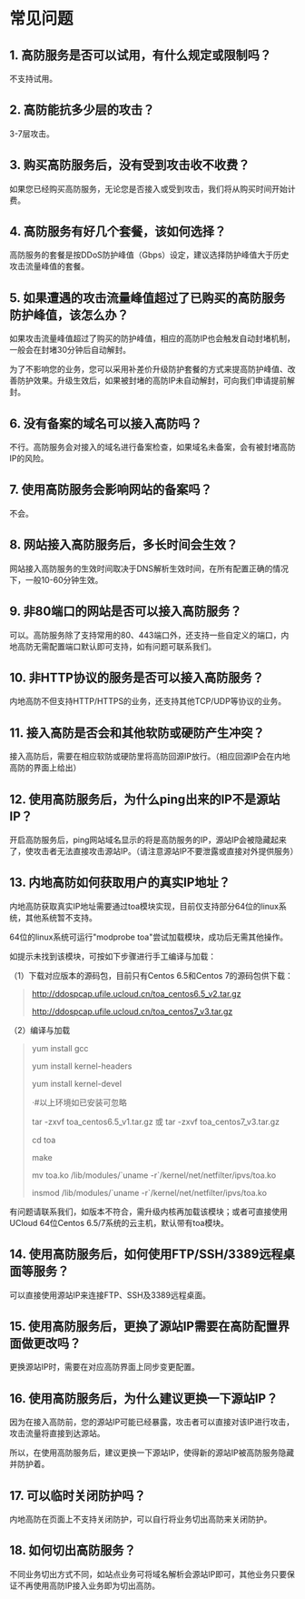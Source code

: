 

# 常见问题

## 1. 高防服务是否可以试用，有什么规定或限制吗？

不支持试用。

## 2. 高防能抗多少层的攻击？

3-7层攻击。

## 3. 购买高防服务后，没有受到攻击收不收费？

如果您已经购买高防服务，无论您是否接入或受到攻击，我们将从购买时间开始计费。

## 4. 高防服务有好几个套餐，该如何选择？

高防服务的套餐是按DDoS防护峰值（Gbps）设定，建议选择防护峰值大于历史攻击流量峰值的套餐。

## 5. 如果遭遇的攻击流量峰值超过了已购买的高防服务防护峰值，该怎么办？

如果攻击流量峰值超过了购买的防护峰值，相应的高防IP也会触发自动封堵机制，一般会在封堵30分钟后自动解封。

为了不影响您的业务，您可以采用补差价升级防护套餐的方式来提高防护峰值、改善防护效果。升级生效后，如果被封堵的高防IP未自动解封，可向我们申请提前解封。

## 6. 没有备案的域名可以接入高防吗？

不行。高防服务会对接入的域名进行备案检查，如果域名未备案，会有被封堵高防IP的风险。

## 7. 使用高防服务会影响网站的备案吗？

不会。

## 8. 网站接入高防服务后，多长时间会生效？

网站接入高防服务的生效时间取决于DNS解析生效时间，在所有配置正确的情况下，一般10-60分钟生效。

## 9. 非80端口的网站是否可以接入高防服务？

可以。高防服务除了支持常用的80、443端口外，还支持一些自定义的端口，内地高防无需配置端口默认即可支持，如有问题可联系我们。

## 10. 非HTTP协议的服务是否可以接入高防服务？

内地高防不但支持HTTP/HTTPS的业务，还支持其他TCP/UDP等协议的业务。

## 11. 接入高防是否会和其他软防或硬防产生冲突？

接入高防后，需要在相应软防或硬防里将高防回源IP放行。（相应回源IP会在内地高防的界面上给出）

## 12. 使用高防服务后，为什么ping出来的IP不是源站IP？

开启高防服务后，ping网站域名显示的将是高防服务的IP，源站IP会被隐藏起来了，使攻击者无法直接攻击源站IP。（请注意源站IP不要泄露或直接对外提供服务）

## 13. 内地高防如何获取用户的真实IP地址？

内地高防获取真实IP地址需要通过toa模块实现，目前仅支持部分64位的linux系统，其他系统暂不支持。

64位的linux系统可运行"modprobe toa"尝试加载模块，成功后无需其他操作。

如提示未找到该模块，可按如下步骤进行手工编译与加载：

（1）下载对应版本的源码包，目前只有Centos 6.5和Centos 7的源码包供下载：

> <http://ddospcap.ufile.ucloud.cn/toa_centos6.5_v2.tar.gz>
> 
> <http://ddospcap.ufile.ucloud.cn/toa_centos7_v3.tar.gz>

（2）编译与加载

> yum install gcc
> 
> yum install kernel-headers
> 
> yum install kernel-devel
> 
> ·\#以上环境如已安装可忽略
> 
> tar -zxvf toa\_centos6.5\_v1.tar.gz 或 tar -zxvf
> toa\_centos7\_v3.tar.gz
> 
> cd toa
> 
> make
> 
> mv toa.ko /lib/modules/\`uname -r\`/kernel/net/netfilter/ipvs/toa.ko
> 
> insmod /lib/modules/\`uname -r\`/kernel/net/netfilter/ipvs/toa.ko

<wrap hi> 有问题请联系我们，如版本不符合，需升级内核再加载该模块；或者可直接使用UCloud 64位Centos
6.5/7系统的云主机，默认带有toa模块。</wrap>

## 14. 使用高防服务后，如何使用FTP/SSH/3389远程桌面等服务？

可以直接使用源站IP来连接FTP、SSH及3389远程桌面。

## 15. 使用高防服务后，更换了源站IP需要在高防配置界面做更改吗？

更换源站IP时，需要在对应高防界面上同步变更配置。

## 16. 使用高防服务后，为什么建议更换一下源站IP？

因为在接入高防前，您的源站IP可能已经暴露，攻击者可以直接对该IP进行攻击，攻击流量将直接到达源站。

所以，在使用高防服务后，建议更换一下源站IP，使得新的源站IP被高防服务隐藏并防护着。

## 17. 可以临时关闭防护吗？

内地高防在页面上不支持关闭防护，可以自行将业务切出高防来关闭防护。

## 18. 如何切出高防服务？

不同业务切出方式不同，如站点业务可将域名解析会源站IP即可，其他业务只要保证不再使用高防IP接入业务即为切出高防。
